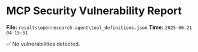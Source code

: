 # MCP Security Vulnerability Report
**File:** `results\openresearch-agent\tool_definitions.json`
**Time:** `2025-06-21 04:15:51`

✅ No vulnerabilities detected.